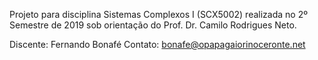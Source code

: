 Projeto para disciplina Sistemas Complexos I (SCX5002) realizada no 2º Semestre de 2019 sob orientação do Prof. Dr. Camilo Rodrigues Neto.

Discente: Fernando Bonafé
Contato: bonafe@opapagaiorinoceronte.net
